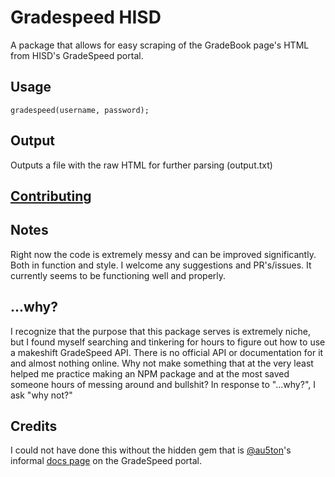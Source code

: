 Gradespeed HISD
=========

A package that allows for easy scraping of the GradeBook page's HTML from HISD's GradeSpeed portal.


## Usage
`gradespeed(username, password);`

## Output
Outputs a file with the raw HTML for further parsing (output.txt)

## [Contributing][3]

## Notes

Right now the code is extremely messy and can be improved significantly. Both in function and style. I welcome any suggestions and PR's/issues. It currently seems to be functioning well and properly.

## ...why?

I recognize that the purpose that this package serves is extremely niche, but I found myself searching and tinkering for hours to figure out how to use a makeshift GradeSpeed API. There is no official API or documentation for it and almost nothing online. Why not make something that at the very least helped me practice making an NPM package and at the most saved someone hours of messing around and bullshit? In response to "...why?", I ask "why not?"

## Credits

I could not have done this without the hidden gem that is [@au5ton][1]'s informal [docs page][2] on the GradeSpeed portal.

[1]:https://github.com/au5ton
[2]:https://github.com/au5ton/docs/wiki/GradeSpeed-(ParentStudentConnect)
[3]:https://github.com/TheOdd/gradespeed-hisd/blob/master/CONTRIBUTING.md
